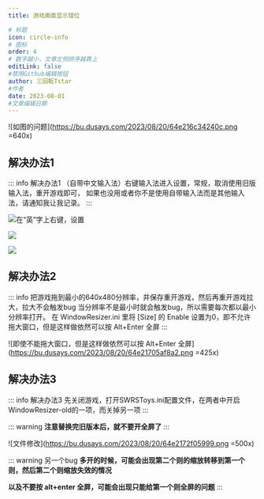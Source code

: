 ```yaml
---
title: 游戏画面显示错位

# 标题
icon: circle-info
# 图标
order: 4
# 数字越小，文章左侧排序越靠上
editLink: false
#禁用Github编辑按钮
author: 三回転Tstar
#作者
date: 2023-08-01
#文章编辑日期
---
```


![如图的问题](https://bu.dusays.com/2023/08/20/64e216c34240c.png =640x)

## 解决办法1
::: info 解决办法1
（自带中文输入法）右键输入法进入设置，常规，取消使用旧版输入法，重开游戏即可，
如果也没用或者你不是使用自带输入法而是其他输入法，请通知我让我记录。
:::

![在“英”字上右键，设置](https://bu.dusays.com/2023/08/20/64e216dce37d6.png)

![](https://bu.dusays.com/2023/08/20/64e216eab9ce6.png)

![](https://bu.dusays.com/2023/08/20/64e216f39d71c.png)

## 解决办法2
::: info
把游戏拖到最小的640x480分辨率，并保存重开游戏，然后再重开游戏拉大，拉大不会触发bug
当分辨率不是最小时就会触发bug，所以需要每次都以最小分辨率打开。
在 WindowResizer.ini 里将 [Size] 的 Enable 设置为0，即不允许拖大窗口，但是这样做依然可以按 Alt+Enter 全屏
:::

![即使不能拖大窗口，但是这样做依然可以按 Alt+Enter 全屏](https://bu.dusays.com/2023/08/20/64e21705af8a2.png =425x)

## 解决办法3
::: info 解决办法3
先关闭游戏，打开SWRSToys.ini配置文件，在两者中开启WindowResizer-old的一项，而关掉另一项
:::

::: warning
**注意替换完旧版本后，就不要开全屏了**
:::

![文件修改](https://bu.dusays.com/2023/08/20/64e2172f05999.png =500x)

::: warning 另一个bug
**多开的时候，可能会出现第二个则的缩放转移到第一个则，然后第二个则缩放失效的情况**

**以及不要按 alt+enter 全屏，可能会出现只能给第一个则全屏的问题**
:::
